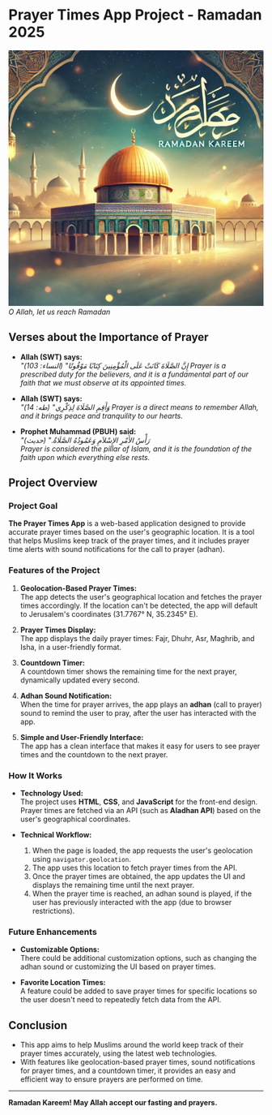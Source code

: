 # Prayer Times App Project - Ramadan 2025

![Ramadan Kareem](ramadan.webp)  
*O Allah, let us reach Ramadan*

## Verses about the Importance of Prayer

- **Allah (SWT) says:**  
   _"إِنَّ الصَّلَاةَ كَانَتْ عَلَى الْمُؤْمِنِينَ كِتَابًا مَوْقُوتًا" (النساء: 103)_ 
  *Prayer is a prescribed duty for the believers, and it is a fundamental part of our faith that we must observe at its appointed times.*

- **Allah (SWT) says:**  
  _"وَأَقِمِ الصَّلَاةَ لِذِكْرِي" (طه: 14)_
  *Prayer is a direct means to remember Allah, and it brings peace and tranquility to our hearts.*

- **Prophet Muhammad (PBUH) said:**  
  _"رَأْسُ الأَمْرِ الإِسْلاَمِ وَعَمُودُهُ الصَّلَاةُ." (حديث)_  
  *Prayer is considered the pillar of Islam, and it is the foundation of the faith upon which everything else rests.*

## Project Overview

### Project Goal

**The Prayer Times App** is a web-based application designed to provide accurate prayer times based on the user's geographic location. It is a tool that helps Muslims keep track of the prayer times, and it includes prayer time alerts with sound notifications for the call to prayer (adhan).

### Features of the Project

1. **Geolocation-Based Prayer Times:**  
   The app detects the user's geographical location and fetches the prayer times accordingly. If the location can't be detected, the app will default to Jerusalem's coordinates (31.7767° N, 35.2345° E).

2. **Prayer Times Display:**  
   The app displays the daily prayer times: Fajr, Dhuhr, Asr, Maghrib, and Isha, in a user-friendly format.

3. **Countdown Timer:**  
   A countdown timer shows the remaining time for the next prayer, dynamically updated every second.

4. **Adhan Sound Notification:**  
   When the time for prayer arrives, the app plays an **adhan** (call to prayer) sound to remind the user to pray, after the user has interacted with the app.

5. **Simple and User-Friendly Interface:**  
   The app has a clean interface that makes it easy for users to see prayer times and the countdown to the next prayer.

### How It Works

- **Technology Used:**  
  The project uses **HTML**, **CSS**, and **JavaScript** for the front-end design. Prayer times are fetched via an API (such as **Aladhan API**) based on the user's geographical coordinates.

- **Technical Workflow:**
  1. When the page is loaded, the app requests the user's geolocation using `navigator.geolocation`.
  2. The app uses this location to fetch prayer times from the API.
  3. Once the prayer times are obtained, the app updates the UI and displays the remaining time until the next prayer.
  4. When the prayer time is reached, an adhan sound is played, if the user has previously interacted with the app (due to browser restrictions).

### Future Enhancements

- **Customizable Options:**  
  There could be additional customization options, such as changing the adhan sound or customizing the UI based on prayer times.

- **Favorite Location Times:**  
  A feature could be added to save prayer times for specific locations so the user doesn't need to repeatedly fetch data from the API.

## Conclusion

- This app aims to help Muslims around the world keep track of their prayer times accurately, using the latest web technologies.  
- With features like geolocation-based prayer times, sound notifications for prayer times, and a countdown timer, it provides an easy and efficient way to ensure prayers are performed on time.

---

**Ramadan Kareem! May Allah accept our fasting and prayers.**
